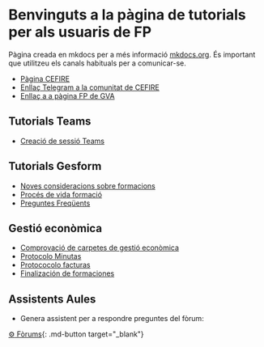 # Benvinguts a la pàgina de tutorials per als usuaris de FP

Pàgina creada en mkdocs per a més informació [mkdocs.org](https://www.mkdocs.org). És important que utilitzeu els canals habituals per a comunicar-se.

* [Pàgina CEFIRE](https://portal.edu.gva.es/cefire/es/inici-2-es/)
* [Enllaç Telegram a la comunitat de CEFIRE](t.me/GVA_Cefire)
* [Enllaç a a pàgina FP de GVA](https://ceice.gva.es/va/web/formacion-educacion/formacion)

## Tutorials Teams

* [Creació de sessió Teams](teams.md)

## Tutorials Gesform

* [Noves consideracions sobre formacions](formacions/formaciones.md)
* [Procés de vida formació](formacions/proces_vida_formacio.md)
* [Preguntes Freqüents](formacions/FAQ.md)

## Gestió econòmica

* [Comprovació de carpetes de gestió econòmica](ge_comprova.md)
* [Protocolo Minutas](protocolo_general_minutas_ge.md)
* [Protococolo facturas](protocolo_general_facturas_ge.md)
* [Finalización de formaciones](finalizacion_curso_ge.md)

## Assistents Aules

* Genera assistent per a respondre preguntes del fòrum:

[:gear: Fòrums](./external_html/baixar_pagina_aportant_dades.html){: .md-button target="_blank"}


